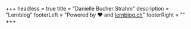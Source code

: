 +++
headless = true
title = "Danielle Bucher Strahm"
description = "Lernblog"
footerLeft = "Powered by ❤️ and [lernblog.ch](https://www.lernblog.ch)"
footerRight = ""
+++
